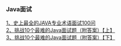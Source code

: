 ### Java面试
[1、史上最全的JAVA专业术语面试100问](https://blog.csdn.net/qq_26465035/article/details/103160711)\
[2、挑战10个最难的Java面试题（附答案）【上】](https://blog.csdn.net/devcloud/article/details/100698417)\
[3、挑战10个最难的Java面试题（附答案）【下】](https://blog.csdn.net/devcloud/article/details/100707463)

